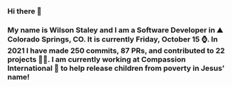 ### Hi there 👋

### My name is Wilson Staley and I am a Software Developer in ⛰ Colorado Springs, CO.  It is currently Friday, October 15 ⌚. In 2021 I have made 250 commits, 87 PRs, and contributed to 22 projects 👨‍💻. I am currently working at Compassion International 🏢 to help release children from poverty in Jesus' name!